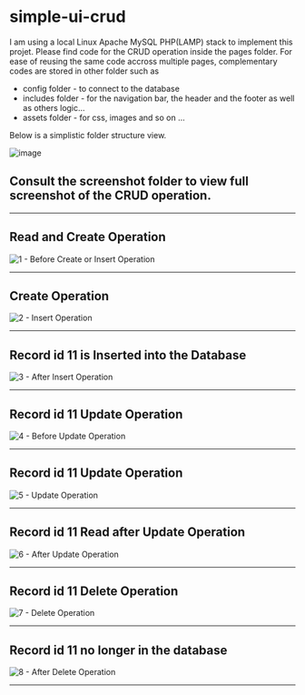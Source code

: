 ﻿# simple-ui-crud
I am using a local Linux Apache MySQL PHP(LAMP) stack to implement this projet.
Please find code for the CRUD operation inside the pages folder. For ease of reusing the same code accross multiple pages, complementary codes are stored in other folder such as 
   - config folder - to connect to the database 
   - includes folder - for the navigation bar, the header and the footer as well as others logic...
   - assets folder - for css, images and so on ...
    
Below is a simplistic folder structure view. 

![image](https://github.com/user-attachments/assets/5a20cadb-e977-43d1-98b1-459e85d54930)

## Consult the screenshot folder to view full screenshot of the CRUD operation. 

---

## Read and Create Operation

![1 - Before Create or Insert Operation](https://github.com/user-attachments/assets/8238ccbb-f0af-4ee6-bb4f-cdd9fc181d68)

---
## Create Operation

![2 - Insert Operation](https://github.com/user-attachments/assets/94b3ff9d-9991-4676-b5d1-a46f50b47d59)

---

## Record id 11 is Inserted into the Database

![3 - After Insert Operation](https://github.com/user-attachments/assets/c8bde738-0d59-48e0-b513-49adc04890f7)


---

## Record id 11 Update Operation

![4 - Before Update Operation](https://github.com/user-attachments/assets/7f07f441-5c78-4a51-bb37-e32532dbb00c)

---

## Record id 11 Update Operation

![5 - Update Operation](https://github.com/user-attachments/assets/efee6b31-f9af-4305-b3aa-d62e5e627a34)


---

## Record id 11 Read after Update Operation

![6 - After Update Operation](https://github.com/user-attachments/assets/4940f131-b889-4cc1-9075-0cd46c5e49a5)

---

## Record id 11 Delete Operation

![7 - Delete Operation](https://github.com/user-attachments/assets/6a14cc51-3cff-4595-8cb4-44102c0ad847)

---

## Record id 11 no longer in the database

![8 - After Delete Operation](https://github.com/user-attachments/assets/b0cbc248-be72-4879-bc22-e3ae600b46a2)


---



